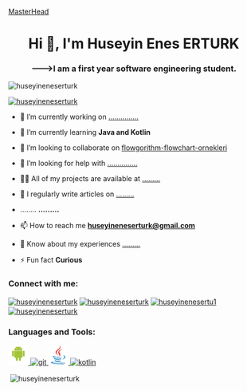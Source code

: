 [MasterHead](https://www.google.com/url?sa=i&url=https%3A%2F%2Ftenor.com%2Fview%2Fred-and-black-red-background-gif-25702728&psig=AOvVaw2mCSgDB7-Delaxd6j3ZA3h&ust=1697112965712000&source=images&cd=vfe&opi=89978449&ved=0CBEQjRxqFwoTCJitnNT87YEDFQAAAAAdAAAAABAX)

<h1 align="center">Hi 👋, I'm Huseyin Enes ERTURK</h1>
<h3 align="center">--->I am a first year software engineering student.</h3>

<p align="left"> <img src="https://komarev.com/ghpvc/?username=huseyineneserturk&label=Profile%20views&color=0e75b6&style=flat" alt="huseyineneserturk" /> </p>

<p align="left"> <a href="https://github.com/ryo-ma/github-profile-trophy"><img src="https://github-profile-trophy.vercel.app/?username=huseyineneserturk" alt="huseyineneserturk" /></a> </p>

- 🔭 I’m currently working on [...............](............)

- 🌱 I’m currently learning **Java and Kotlin**

- 👯 I’m looking to collaborate on [flowgorithm-flowchart-ornekleri](............)

- 🤝 I’m looking for help with [...............](............)

- 👨‍💻 All of my projects are available at [.........](.........)

- 📝 I regularly write articles on [.........](.........)

- ........ **.........**

- 📫 How to reach me **huseyineneserturk@gmail.com**

- 📄 Know about my experiences [.........](.........)

- ⚡ Fun fact **Curious**

<h3 align="left">Connect with me:</h3>
<p align="left">
<a href="https://dev.to/huseyineneserturk" target="blank"><img align="center" src="https://raw.githubusercontent.com/rahuldkjain/github-profile-readme-generator/master/src/images/icons/Social/devto.svg" alt="huseyineneserturk" height="30" width="40" /></a>
<a href="https://instagram.com/huseyineneserturk" target="blank"><img align="center" src="https://raw.githubusercontent.com/rahuldkjain/github-profile-readme-generator/master/src/images/icons/Social/instagram.svg" alt="huseyineneserturk" height="30" width="40" /></a>
<a href="https://www.hackerrank.com/huseyinenesertu1" target="blank"><img align="center" src="https://raw.githubusercontent.com/rahuldkjain/github-profile-readme-generator/master/src/images/icons/Social/hackerrank.svg" alt="huseyinenesertu1" height="30" width="40" /></a>
<a href="https://www.leetcode.com/huseyineneserturk" target="blank"><img align="center" src="https://raw.githubusercontent.com/rahuldkjain/github-profile-readme-generator/master/src/images/icons/Social/leet-code.svg" alt="huseyineneserturk" height="30" width="40" /></a>
</p>

<h3 align="left">Languages and Tools:</h3>
<p align="left"> <a href="https://developer.android.com" target="_blank" rel="noreferrer"> <img src="https://raw.githubusercontent.com/devicons/devicon/master/icons/android/android-original-wordmark.svg" alt="android" width="40" height="40"/> </a> <a href="https://git-scm.com/" target="_blank" rel="noreferrer"> <img src="https://www.vectorlogo.zone/logos/git-scm/git-scm-icon.svg" alt="git" width="40" height="40"/> </a> <a href="https://www.java.com" target="_blank" rel="noreferrer"> <img src="https://raw.githubusercontent.com/devicons/devicon/master/icons/java/java-original.svg" alt="java" width="40" height="40"/> </a> <a href="https://kotlinlang.org" target="_blank" rel="noreferrer"> <img src="https://www.vectorlogo.zone/logos/kotlinlang/kotlinlang-icon.svg" alt="kotlin" width="40" height="40"/> </a> </p>

<p>&nbsp;<img align="center" src="https://github-readme-stats.vercel.app/api?username=huseyineneserturk&show_icons=true&locale=en" alt="huseyineneserturk" /></p>
